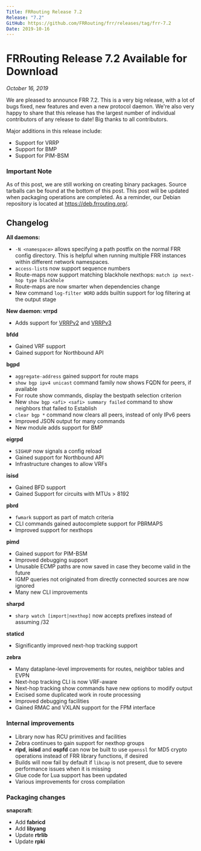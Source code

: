 ```yaml
---
Title: FRRouting Release 7.2
Release: "7.2"
GitHub: https://github.com/FRRouting/frr/releases/tag/frr-7.2
Date: 2019-10-16
---
```


# FRRouting Release 7.2 Available for Download
*October 16, 2019*

We are pleased to announce FRR 7.2. This is a very big release, with a lot of bugs fixed, new features and even a new protocol daemon. We're also very happy to share that this release has the largest number of individual contributors of any release to date! Big thanks to all contributors.

Major additions in this release include:
- Support for VRRP
- Support for BMP
- Support for PIM-BSM

### Important Note

As of this post, we are still working on creating binary packages. Source tarballs can be found at the bottom of this post. This post will be updated when packaging operations are completed. As a reminder, our Debian repository is located at https://deb.frrouting.org/.

Changelog
-----------

**All daemons:**
- `-N <namespace>` allows specifying a path postfix on the normal FRR config directory. This is helpful when running multiple FRR instances within different network namespaces.
- `access-list`s now support sequence numbers
- Route-maps now support matching blackhole nexthops: `match ip next-hop type blackhole`
- Route-maps are now smarter when dependencies change
- New command `log-filter WORD` adds builtin support for log filtering at the output stage

**New daemon: vrrpd**
- Adds support for [VRRPv2](https://tools.ietf.org/html/rfc3768) and [VRRPv3](https://tools.ietf.org/html/rfc5798)

**bfdd**
- Gained VRF support
- Gained support for Northbound API

**bgpd**
- `aggregate-address` gained support for route maps
- `show bgp ipv4 unicast` command family now shows FQDN for peers, if available
- For route show commands, display the bestpath selection criterion
- New `show bgp <afi> <safi> summary failed` command to show neighbors that failed to Establish
- `clear bgp *` command now clears all peers, instead of only IPv6 peers
- Improved JSON output for many commands
- New module adds support for BMP

**eigrpd**
- `SIGHUP` now signals a config reload
- Gained support for Northbound API
- Infrastructure changes to allow VRFs

**isisd**
- Gained BFD support
- Gained Support for circuits with MTUs > 8192

**pbrd**
- `fwmark` support as part of match criteria
- CLI commands gained autocomplete support for PBRMAPS
- Improved support for nexthops

**pimd**
- Gained support for PIM-BSM
- Improved debugging support
- Unusable ECMP paths are now saved in case they become valid in the future
- IGMP queries not originated from directly connected sources are now ignored
- Many new CLI improvements

**sharpd**
- `sharp watch [import|nexthop]` now accepts prefixes instead of assuming /32

**staticd**
- Significantly improved next-hop tracking support

**zebra**
- Many dataplane-level improvements for routes, neighbor tables and EVPN
- Next-hop tracking CLI is now VRF-aware
- Next-hop tracking show commands have new options to modify output
- Excised some duplicated work in route processing
- Improved debugging facilities
- Gained RMAC and VXLAN support for the FPM interface

### Internal improvements

- Library now has RCU primitives and facilities
- Zebra continues to gain support for nexthop groups
- **ripd**, **isisd** and **ospfd** can now be built to use `openssl` for MD5 crypto operations instead of FRR library functions, if desired
- Builds will now fail by default if `libcap` is not present, due to severe performance issues when it is missing
- Glue code for Lua support has been updated
- Various improvements for cross compilation

### Packaging changes

**snapcraft**:
- Add **fabricd**
- Add **libyang**
- Update **rtrlib**
- Update **rpki**
